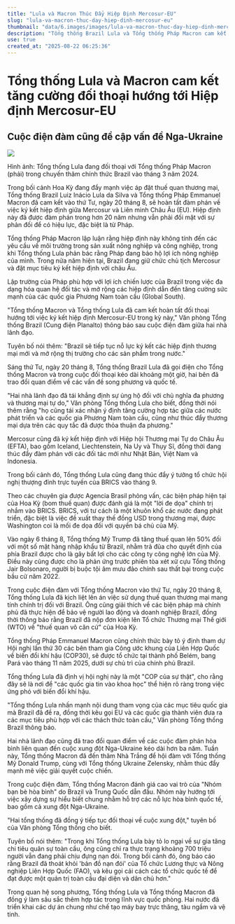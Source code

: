 ```yaml
---
title: "Lula và Macron Thúc Đẩy Hiệp Định Mercosur-EU"
slug: "lula-va-macron-thuc-day-hiep-dinh-mercosur-eu"
thumbnail: "data/6.images/images/lula-va-macron-thuc-day-hiep-dinh-mercosur-eu.webp"
description: "Tổng thống Brazil Lula và Tổng thống Pháp Macron cam kết đẩy nhanh hoàn tất hiệp định Mercosur-EU, thảo luận về xung đột Nga-Ukraine và các thách thức toàn cầu."
use: true
created_at: "2025-08-22 06:25:36"
---
```


# Tổng thống Lula và Macron cam kết tăng cường đối thoại hướng tới Hiệp định Mercosur-EU

## Cuộc điện đàm cũng đề cập vấn đề Nga-Ukraine

![](/images/20250821-00010001-mbrasiln-000-1-view.webp)

Hình ảnh: Tổng thống Lula đang đối thoại với Tổng thống Pháp Macron (phải) trong chuyến thăm chính thức Brazil vào tháng 3 năm 2024.

Trong bối cảnh Hoa Kỳ đang đẩy mạnh việc áp đặt thuế quan thương mại, Tổng thống Brazil Luiz Inácio Lula da Silva và Tổng thống Pháp Emmanuel Macron đã cam kết vào thứ Tư, ngày 20 tháng 8, sẽ hoàn tất đàm phán về việc ký kết hiệp định giữa Mercosur và Liên minh Châu Âu (EU). Hiệp định này đã được đàm phán trong hơn 20 năm nhưng vẫn phải đối mặt với sự phản đối để có hiệu lực, đặc biệt là từ Pháp.

Tổng thống Pháp Macron lập luận rằng hiệp định này không tính đến các yêu cầu về môi trường trong sản xuất nông nghiệp và công nghiệp, trong khi Tổng thống Lula phản bác rằng Pháp đang bảo hộ lợi ích nông nghiệp của mình. Trong nửa năm hiện tại, Brazil đang giữ chức chủ tịch Mercosur và đặt mục tiêu ký kết hiệp định với châu Âu.

Lập trường của Pháp phù hợp với lợi ích chiến lược của Brazil trong việc đa dạng hóa quan hệ đối tác và mở rộng các hiệp định dẫn đến tăng cường sức mạnh của các quốc gia Phương Nam toàn cầu (Global South).

"Tổng thống Macron và Tổng thống Lula đã cam kết hoàn tất đối thoại hướng tới việc ký kết hiệp định Mercosur-EU trong kỳ này," Văn phòng Tổng thống Brazil (Cung điện Planalto) thông báo sau cuộc điện đàm giữa hai nhà lãnh đạo.

Tuyên bố nói thêm: "Brazil sẽ tiếp tục nỗ lực ký kết các hiệp định thương mại mới và mở rộng thị trường cho các sản phẩm trong nước."

Sáng thứ Tư, ngày 20 tháng 8, Tổng thống Brazil Lula đã gọi điện cho Tổng thống Macron và trong cuộc đối thoại kéo dài khoảng một giờ, hai bên đã trao đổi quan điểm về các vấn đề song phương và quốc tế.

"Hai nhà lãnh đạo đã tái khẳng định sự ủng hộ đối với chủ nghĩa đa phương và thương mại tự do," Văn phòng Tổng thống Lula cho biết, đồng thời nói thêm rằng "họ cũng tái xác nhận ý định tăng cường hợp tác giữa các nước phát triển và các quốc gia Phương Nam toàn cầu, cũng như thúc đẩy thương mại dựa trên các quy tắc đã được thỏa thuận đa phương."

Mercosur cũng đã ký kết hiệp định với Hiệp hội Thương mại Tự do Châu Âu (EFTA), bao gồm Iceland, Liechtenstein, Na Uy và Thụy Sĩ, đồng thời đang thúc đẩy đàm phán với các đối tác mới như Nhật Bản, Việt Nam và Indonesia.

Trong bối cảnh đó, Tổng thống Lula cũng đang thúc đẩy ý tưởng tổ chức hội nghị thượng đỉnh trực tuyến của BRICS vào tháng 9.

Theo các chuyên gia được Agencia Brasil phỏng vấn, các biện pháp hiện tại của Hoa Kỳ (bom thuế quan) được đánh giá là một "lời đe dọa" chính trị nhắm vào BRICS. BRICS, với tư cách là một khuôn khổ các nước đang phát triển, đặc biệt là việc đề xuất thay thế đồng USD trong thương mại, được Washington coi là mối đe dọa đối với quyền bá chủ của Mỹ.

Vào ngày 6 tháng 8, Tổng thống Mỹ Trump đã tăng thuế quan lên 50% đối với một số mặt hàng nhập khẩu từ Brazil, nhằm trả đũa cho quyết định của phía Brazil được cho là gây bất lợi cho các công ty công nghệ lớn của Mỹ. Điều này cũng được cho là phản ứng trước phiên tòa xét xử cựu Tổng thống Jair Bolsonaro, người bị buộc tội âm mưu đảo chính sau thất bại trong cuộc bầu cử năm 2022.

Trong cuộc điện đàm với Tổng thống Macron vào thứ Tư, ngày 20 tháng 8, Tổng thống Lula đã kịch liệt lên án việc sử dụng thuế quan thương mại mang tính chính trị đối với Brazil. Ông cũng giải thích về các biện pháp mà chính phủ đã thực hiện để bảo vệ người lao động và doanh nghiệp Brazil, đồng thời thông báo rằng Brazil đã nộp đơn kiện lên Tổ chức Thương mại Thế giới (WTO) về "thuế quan vô căn cứ" của Hoa Kỳ.

Tổng thống Pháp Emmanuel Macron cũng chính thức bày tỏ ý định tham dự Hội nghị lần thứ 30 các bên tham gia Công ước khung của Liên Hợp Quốc về biến đổi khí hậu (COP30), sẽ được tổ chức tại thành phố Belém, bang Pará vào tháng 11 năm 2025, dưới sự chủ trì của chính phủ Brazil.

Tổng thống Lula đã định vị hội nghị này là một "COP của sự thật", cho rằng đây sẽ là nơi để "các quốc gia tin vào khoa học" thể hiện rõ ràng trong việc ứng phó với biến đổi khí hậu.

"Tổng thống Lula nhấn mạnh nội dung tham vọng của các mục tiêu quốc gia mà Brazil đã đề ra, đồng thời kêu gọi EU và các quốc gia thành viên đưa ra các mục tiêu phù hợp với các thách thức toàn cầu," Văn phòng Tổng thống Brazil thông báo.

Hai nhà lãnh đạo cũng đã trao đổi quan điểm về các cuộc đàm phán hòa bình liên quan đến cuộc xung đột Nga-Ukraine kéo dài hơn ba năm. Tuần này, Tổng thống Macron đã đến thăm Nhà Trắng để hội đàm với Tổng thống Mỹ Donald Trump, cùng với Tổng thống Ukraine Zelensky, nhằm thúc đẩy mạnh mẽ việc giải quyết cuộc chiến.

Trong cuộc điện đàm, Tổng thống Macron đánh giá cao vai trò của "Nhóm bạn bè hòa bình" do Brazil và Trung Quốc dẫn đầu. Nhóm này hướng tới việc xây dựng sự hiểu biết chung nhằm hỗ trợ các nỗ lực hòa bình quốc tế, bao gồm cả xung đột Nga-Ukraine.

"Hai tổng thống đã đồng ý tiếp tục đối thoại về cuộc xung đột," tuyên bố của Văn phòng Tổng thống cho biết.

Tuyên bố nói thêm: "Trong khi Tổng thống Lula bày tỏ lo ngại về sự gia tăng chi tiêu quân sự toàn cầu, ông cũng chỉ ra thực trạng khoảng 700 triệu người vẫn đang phải chịu đựng nạn đói. Trong bối cảnh đó, ông báo cáo rằng Brazil đã thoát khỏi 'bản đồ nạn đói' của Tổ chức Lương thực và Nông nghiệp Liên Hợp Quốc (FAO), và kêu gọi cải cách các tổ chức quốc tế để đạt được một quản trị toàn cầu đại diện và dân chủ hơn."

Trong quan hệ song phương, Tổng thống Lula và Tổng thống Macron đã đồng ý làm sâu sắc thêm hợp tác trong lĩnh vực quốc phòng. Hai nước đã triển khai các dự án chung như chế tạo máy bay trực thăng, tàu ngầm và vệ tinh.